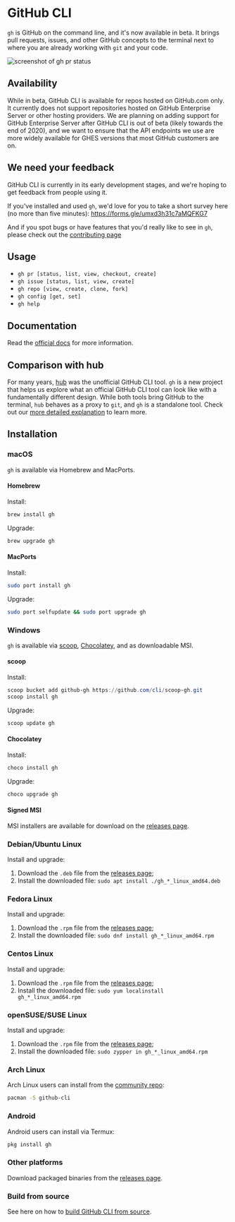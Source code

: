 # GitHub CLI

`gh` is GitHub on the command line, and it's now available in beta. It brings pull requests, issues, and other GitHub concepts to
the terminal next to where you are already working with `git` and your code.

![screenshot of gh pr status](https://user-images.githubusercontent.com/98482/84171218-327e7a80-aa40-11ea-8cd1-5177fc2d0e72.png)

## Availability

While in beta, GitHub CLI is available for repos hosted on GitHub.com only. It currently does not support repositories hosted on GitHub Enterprise Server or other hosting providers. We are planning on adding support for GitHub Enterprise Server after GitHub CLI is out of beta (likely towards the end of 2020), and we want to ensure that the API endpoints we use are more widely available for GHES versions that most GitHub customers are on.

## We need your feedback

GitHub CLI is currently in its early development stages, and we're hoping to get feedback from people using it.

If you've installed and used `gh`, we'd love for you to take a short survey here (no more than five minutes): https://forms.gle/umxd3h31c7aMQFKG7

And if you spot bugs or have features that you'd really like to see in `gh`, please check out the [contributing page][]

## Usage

- `gh pr [status, list, view, checkout, create]`
- `gh issue [status, list, view, create]`
- `gh repo [view, create, clone, fork]`
- `gh config [get, set]`
- `gh help`

## Documentation

Read the [official docs](https://cli.github.com/manual/) for more information.

## Comparison with hub

For many years, [hub][] was the unofficial GitHub CLI tool. `gh` is a new project that helps us explore
what an official GitHub CLI tool can look like with a fundamentally different design. While both
tools bring GitHub to the terminal, `hub` behaves as a proxy to `git`, and `gh` is a standalone
tool. Check out our [more detailed explanation](/docs/gh-vs-hub.md) to learn more.


<!-- this anchor is linked to from elsewhere, so avoid renaming it -->
## Installation

### macOS

`gh` is available via Homebrew and MacPorts.

#### Homebrew

Install:

```bash
brew install gh
```

Upgrade:

```bash
brew upgrade gh
```

#### MacPorts

Install:

```bash
sudo port install gh
```

Upgrade:

```bash
sudo port selfupdate && sudo port upgrade gh
```

### Windows

`gh` is available via [scoop][], [Chocolatey][], and as downloadable MSI.

#### scoop

Install:

```powershell
scoop bucket add github-gh https://github.com/cli/scoop-gh.git
scoop install gh
```

Upgrade:

```powershell
scoop update gh
```

#### Chocolatey

Install:

```powershell
choco install gh
```

Upgrade:

```powershell
choco upgrade gh
```

#### Signed MSI

MSI installers are available for download on the [releases page][].

### Debian/Ubuntu Linux

Install and upgrade:

1. Download the `.deb` file from the [releases page][];
2. Install the downloaded file: `sudo apt install ./gh_*_linux_amd64.deb`

### Fedora Linux

Install and upgrade:

1. Download the `.rpm` file from the [releases page][];
2. Install the downloaded file: `sudo dnf install gh_*_linux_amd64.rpm`

### Centos Linux

Install and upgrade:

1. Download the `.rpm` file from the [releases page][];
2. Install the downloaded file: `sudo yum localinstall gh_*_linux_amd64.rpm` 

### openSUSE/SUSE Linux

Install and upgrade:

1. Download the `.rpm` file from the [releases page][];
2. Install the downloaded file: `sudo zypper in gh_*_linux_amd64.rpm`

### Arch Linux

Arch Linux users can install from the [community repo](https://www.archlinux.org/packages/community/x86_64/github-cli/):

```bash
pacman -S github-cli
```

### Android

Android users can install via Termux:

```bash
pkg install gh
```

### Other platforms

Download packaged binaries from the [releases page][].

### Build from source

See here on how to [build GitHub CLI from source](/docs/source.md).

[docs]: https://cli.github.com/manual
[scoop]: https://scoop.sh
[Chocolatey]: https://chocolatey.org
[releases page]: https://github.com/cli/cli/releases/latest
[hub]: https://github.com/github/hub
[contributing page]: https://github.com/cli/cli/blob/trunk/.github/CONTRIBUTING.md
